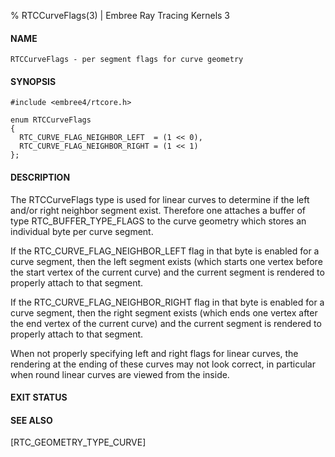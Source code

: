% RTCCurveFlags(3) | Embree Ray Tracing Kernels 3

#### NAME

    RTCCurveFlags - per segment flags for curve geometry

#### SYNOPSIS

    #include <embree4/rtcore.h>

    enum RTCCurveFlags
    {
      RTC_CURVE_FLAG_NEIGHBOR_LEFT  = (1 << 0), 
      RTC_CURVE_FLAG_NEIGHBOR_RIGHT = (1 << 1) 
    };

#### DESCRIPTION

The RTCCurveFlags type is used for linear curves to determine if the
left and/or right neighbor segment exist. Therefore one attaches a
buffer of type RTC_BUFFER_TYPE_FLAGS to the curve geometry which
stores an individual byte per curve segment.

If the RTC_CURVE_FLAG_NEIGHBOR_LEFT flag in that byte is enabled for a
curve segment, then the left segment exists (which starts one vertex before
the start vertex of the current curve) and the current segment
is rendered to properly attach to that segment.

If the RTC_CURVE_FLAG_NEIGHBOR_RIGHT flag in that byte is enabled for a
curve segment, then the right segment exists (which ends one vertex after
the end vertex of the current curve) and the current segment
is rendered to properly attach to that segment.

When not properly specifying left and right flags for linear curves,
the rendering at the ending of these curves may not look correct, in
particular when round linear curves are viewed from the inside.

#### EXIT STATUS

#### SEE ALSO

[RTC_GEOMETRY_TYPE_CURVE]
